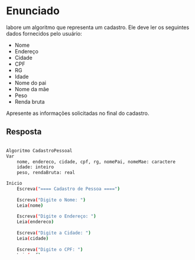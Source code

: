 # Enunciado

labore um algoritmo que representa um cadastro. Ele deve ler os seguintes dados fornecidos pelo usuário:

- Nome
- Endereço
- Cidade
- CPF
- RG
- Idade
- Nome do pai
- Nome da mãe
- Peso
- Renda bruta

Apresente as informações solicitadas no final do cadastro.

## Resposta

```bash

Algoritmo CadastroPessoal
Var
    nome, endereco, cidade, cpf, rg, nomePai, nomeMae: caractere
    idade: inteiro
    peso, rendaBruta: real

Inicio
    Escreva("==== Cadastro de Pessoa ====")
    
    Escreva("Digite o Nome: ")
    Leia(nome)
    
    Escreva("Digite o Endereço: ")
    Leia(endereco)
    
    Escreva("Digite a Cidade: ")
    Leia(cidade)
    
    Escreva("Digite o CPF: ")
    Leia(cpf)
    
    Escreva("Digite o RG: ")
    Leia(rg)
    
    Escreva("Digite a Idade: ")
    Leia(idade)
    
    Escreva("Digite o Nome do Pai: ")
    Leia(nomePai)
    
    Escreva("Digite o Nome da Mãe: ")
    Leia(nomeMae)
    
    Escreva("Digite o Peso: ")
    Leia(peso)
    
    Escreva("Digite a Renda Bruta: ")
    Leia(rendaBruta)
    
    Escreva("==== Informações do Cadastro ====")
    Escreva("Nome: ", nome)
    Escreva("Endereço: ", endereco)
    Escreva("Cidade: ", cidade)
    Escreva("CPF: ", cpf)
    Escreva("RG: ", rg)
    Escreva("Idade: ", idade, " anos")
    Escreva("Nome do Pai: ", nomePai)
    Escreva("Nome da Mãe: ", nomeMae)
    Escreva("Peso: ", peso, " kg")
    Escreva("Renda Bruta: R$", rendaBruta)
    
FimAlgoritmo

```